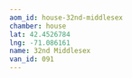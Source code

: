 ```yaml
---
aom_id: house-32nd-middlesex
chamber: house
lat: 42.4526784
lng: -71.086161
name: 32nd Middlesex
van_id: 091
---
```

